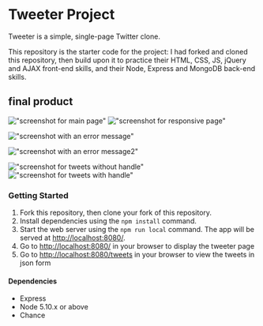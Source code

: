 # Tweeter Project

Tweeter is a simple, single-page Twitter clone.

This repository is the starter code for the project: I had forked and cloned this repository, then build upon it to practice their HTML, CSS, JS, jQuery and AJAX front-end skills, and their Node, Express and MongoDB back-end skills.

## final product
!["screenshot for main page"](https://user-images.githubusercontent.com/38138018/102572956-61466f00-40bb-11eb-9a43-b89c8d8e2dda.png)
!["screenshot for responsive page"](https://user-images.githubusercontent.com/38138018/102573002-74593f00-40bb-11eb-9def-7693a16b8d19.png)

!["screenshot with an error message"](https://user-images.githubusercontent.com/38138018/102573037-820ec480-40bb-11eb-8d06-eb2258d79a4e.png)

!["screenshot with an error message2"](https://user-images.githubusercontent.com/38138018/102573067-95219480-40bb-11eb-888c-ef54427f6f4c.png)

!["screenshot for tweets without handle"](https://user-images.githubusercontent.com/38138018/102573096-a5d20a80-40bb-11eb-98f5-c9bfb91c784a.png)
!["screenshot for tweets with handle"](https://user-images.githubusercontent.com/38138018/102573118-b2eef980-40bb-11eb-8904-049636e0c1dd.png)


### Getting Started

1. Fork this repository, then clone your fork of this repository.
2. Install dependencies using the `npm install` command.
3. Start the web server using the `npm run local` command. The app will be served at <http://localhost:8080/>.
4. Go to <http://localhost:8080/> in your browser to display the tweeter page
5. Go to <http://localhost:8080/tweets> in your browser to view the tweets in json form

#### Dependencies

- Express
- Node 5.10.x or above
- Chance
